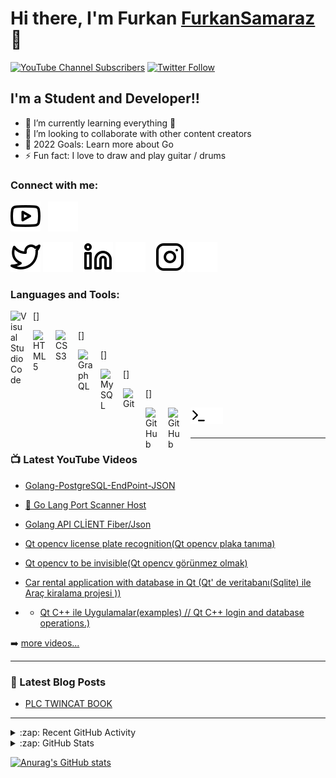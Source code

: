 # Hi there, I'm Furkan [FurkanSamaraz][youtube] 👋 

[![YouTube Channel Subscribers](https://img.shields.io/youtube/channel/subscribers/UCDCHcqyeQgJ-jVSd6VJkbCw?logo=youtube&logoColor=red&style=for-the-badge)][youtube]
[![Twitter Follow](https://img.shields.io/twitter/follow/codeSTACKr?color=1DA1F2&logo=twitter&style=for-the-badge)](https://twitter.com/intent/follow?original_referer=https%3A%2F%2Fgithub.com%2FcodeSTACKr&screen_name=furkan_samaraz)




## I'm a Student and Developer!!



- 🌱 I’m currently learning everything 🤣
- 👯 I’m looking to collaborate with other content creators
- 🥅 2022 Goals: Learn more about Go
- ⚡ Fun fact: I love to draw and play guitar / drums


### Connect with me:



[![website](./img/youtube-light.svg)](https://www.youtube.com/channel/UCF6tbHFxGOSlVkBq71Amh2w/featured#gh-light-mode-only)&nbsp;&nbsp;
[![website](./img/youtube-dark.svg)](https://www.youtube.com/channel/UCF6tbHFxGOSlVkBq71Amh2w/featured#gh-dark-mode-only)
&nbsp;&nbsp;

[![website](./img/twitter-light.svg)](https://twitter.com/furkan_samaraz#gh-light-mode-only)
[![website](./img/twitter-dark.svg)](https://twitter.com/furkan_samaraz#gh-dark-mode-only)
&nbsp;&nbsp;
[![website](./img/linkedin-light.svg)](https://linkedin.com/in/furkan-samaraz#gh-light-mode-only)
[![website](./img/linkedin-dark.svg)](https://linkedin.com/in/furkan-samaraz#gh-dark-mode-only)
&nbsp;&nbsp;
[![website](./img/instagram-light.svg)](https://instagram.com/furkansmrz#gh-light-mode-only)
[![website](./img/instagram-dark.svg)](https://instagram.com/furkansmrz#gh-dark-mode-only)

### Languages and Tools:

[<img align="left" alt="Visual Studio Code" width="26px" src="https://cdn.jsdelivr.net/gh/devicons/devicon/icons/vscode/vscode-original.svg" style="padding-right:10px;" />]

[<img align="left" alt="HTML5" width="26px" src="https://cdn.jsdelivr.net/gh/devicons/devicon/icons/html5/html5-original.svg" style="padding-right:10px;" />][webdevplaylist]
[<img align="left" alt="CSS3" width="26px" src="https://cdn.jsdelivr.net/gh/devicons/devicon/icons/css3/css3-original.svg" style="padding-right:10px;" />]


[<img align="left" alt="GraphQL" width="26px" src="https://cdn.jsdelivr.net/gh/devicons/devicon/icons/graphql/graphql-plain.svg" style="padding-right:10px;" />]



[<img align="left" alt="MySQL" width="26px" src="https://cdn.jsdelivr.net/gh/devicons/devicon/icons/mysql/mysql-original.svg" style="padding-right:10px;" />]

[<img align="left" alt="Git" width="26px" src="https://cdn.jsdelivr.net/gh/devicons/devicon/icons/git/git-original.svg" style="padding-right:10px;" />]

[<img align="left" alt="GitHub" width="26px" src="https://user-images.githubusercontent.com/3369400/139447912-e0f43f33-6d9f-45f8-be46-2df5bbc91289.png" style="padding-right:10px;" />](https://www.youtube.com/channel/UCF6tbHFxGOSlVkBq71Amh2w/playlists#gh-dark-mode-only)

[<img align="left" alt="GitHub" width="26px" src="https://user-images.githubusercontent.com/3369400/139448065-39a229ba-4b06-434b-bc67-616e2ed80c8f.png" style="padding-right:10px;" />](https://www.youtube.com/channel/UCF6tbHFxGOSlVkBq71Amh2w/playlists#gh-dark-mode-only)

[<img align="left" alt="Terminal" width="26px" src="./img/terminal-light.svg" />](https://www.youtube.com/channel/UCF6tbHFxGOSlVkBq71Amh2w/playlists#gh-dark-mode-only)
[<img align="left" alt="Terminal" width="26px" src="./img/terminal-dark.svg" />](https://www.youtube.com/channel/UCF6tbHFxGOSlVkBq71Amh2w/playlists#gh-dark-mode-only)

<br />
<br />

---

### 📺 Latest YouTube Videos

<!-- YOUTUBE:START -->
- [Golang-PostgreSQL-EndPoint-JSON](https://www.youtube.com/watch?v=fGl7N9MXL6A&list=PLNZjzXg8sR51njJmuB7sMv-AhIatIB2JX&index=1)
- [🔴 Go Lang Port Scanner Host](https://www.youtube.com/watch?v=8_UymTCwuLE&list=PLNZjzXg8sR51njJmuB7sMv-AhIatIB2JX&index=4)
- [Golang API CLİENT Fiber/Json](https://www.youtube.com/watch?v=l2wVZmeXhWA&list=PLNZjzXg8sR51njJmuB7sMv-AhIatIB2JX&index=3)
- [Qt opencv license plate recognition(Qt opencv plaka tanıma)](https://www.youtube.com/watch?v=tLdQlrcoFUM&list=PLNZjzXg8sR53u8EX4Fcol6PsMt909yn7j&index=4)
- [Qt opencv to be invisible(Qt opencv görünmez olmak)](https://www.youtube.com/watch?v=Sh2WY8AIM2E&list=PLNZjzXg8sR53u8EX4Fcol6PsMt909yn7j&index=7)

- [Car rental application with database in Qt (Qt' de veritabanı(Sqlite) ile Araç kiralama projesi ))](https://www.youtube.com/watch?v=-Lj93hjNe1g&list=PLNZjzXg8sR51oQ5PjLeehE6R3JC4Fds2M)
- - [Qt C++ ile Uygulamalar(examples) // Qt C++ login and database operations.)](https://www.youtube.com/watch?v=jGI3mUx4aww&list=PLNZjzXg8sR51oQ5PjLeehE6R3JC4Fds2M&index=2)
<!-- YOUTUBE:END -->

➡️ [more videos...](https://www.youtube.com/channel/UCF6tbHFxGOSlVkBq71Amh2w/playlists)

---

### 📕 Latest Blog Posts

<!-- BLOG-POST-LIST:START -->
- [PLC TWINCAT BOOK ](https://www.linkedin.com/posts/furkan-samaraz-176401200_codesys-book-activity-6888188294186762240-SmyN)
<!-- BLOG-POST-LIST:END -->

---

<details>
  <summary>:zap: Recent GitHub Activity</summary>
  
<!--START_SECTION:activity-->
1. 💪 Opened PR [#1580](https://github.com/anuraghazra/github-readme-stats/pull/1580) in [anuraghazra/github-readme-stats](https://github.com/anuraghazra/github-readme-stats)
2. 🗣 Commented on [#1572](https://github.com/anuraghazra/github-readme-stats/issues/1572) in [anuraghazra/github-readme-stats](https://github.com/anuraghazra/github-readme-stats)
3. 🎉 Merged PR [#1](https://github.com/mongodb-developer/mongodb-ecommerce/pull/1) in [mongodb-developer/mongodb-ecommerce](https://github.com/mongodb-developer/mongodb-ecommerce)
4. 💪 Opened PR [#1](https://github.com/mongodb-developer/mongodb-ecommerce/pull/1) in [mongodb-developer/mongodb-ecommerce](https://github.com/mongodb-developer/mongodb-ecommerce)
5. 🗣 Commented on [#1572](https://github.com/anuraghazra/github-readme-stats/issues/1572) in [anuraghazra/github-readme-stats](https://github.com/anuraghazra/github-readme-stats)
<!--END_SECTION:activity-->

</details>

<details>
  <summary>:zap: GitHub Stats</summary>

  <img align="left" alt="codeSTACKr's GitHub Stats" src="https://github-readme-stats.vercel.app/api?username=codeSTACKr&show_icons=true&hide_border=false&title_color=ff652f&icon_color=FFE400&bg_color=09131B&text_color=ffffff&border_color=0c1a25" />

</details>

[website]: https://codeSTACKr.com
[course]: http://vsCodeHero.com
[twitter]: https://twitter.com/codeSTACKr
[youtube]: https://youtube.com/codeSTACKr
[instagram]: https://instagram.com/codeSTACKr
[linkedin]: https://linkedin.com/in/codeSTACKr
[webdevplaylist]: https://www.youtube.com/playlist?list=PLkwxH9e_vrAJ0WbEsFA9W3I1W-g_BTsbt
[jsplaylist]: https://www.youtube.com/playlist?list=PLkwxH9e_vrALRJKu7wfXby3MKeflhTu6B
[cssplaylist]: https://www.youtube.com/playlist?list=PLkwxH9e_vrALSdvZuEh6gqQdmDoDIoqz4
[reactplaylist]: https://www.youtube.com/playlist?list=PLkwxH9e_vrAK4TdffpxKY3QGyHCpxFcQ0

[![Anurag's GitHub stats](https://github-readme-stats.vercel.app/api?username=FurkanSamaraz)](https://github.com/anuraghazra/github-readme-stats)
